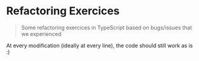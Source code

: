# Refactoring Exercices

> Some refactoring exercices in TypeScript based on bugs/issues that we experienced

At every modification (ideally at every line), the code should still work as is :)
